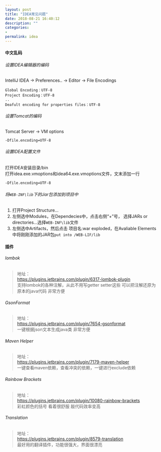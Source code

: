 ```yaml
---
layout: post
title: "IDEA常见问题"
date: 2018-08-21 16:40:12
description: ""
categories:
-
permalink: idea
---
```


#### 中文乱码
###### 设置IDEA编辑器的编码
IntelliJ IDEA -> Preferences.. -> Editor -> File Encodings
```vim
Global Encoding：UTF-8
Project Encoding：UTF-8
..
Deafult encoding for properties files：UTF-8
```

###### 设置Tomcat的编码
Tomcat Server -> VM options
```vim
-Dfile.encoding=UTF-8
```

###### 设置IDEA配置文件
打开IDEA安装目录/bin  
打开idea.exe.vmoptions和idea64.exe.vmoptions文件，文末添加一行
```vim
-Dfile.encoding=UTF-8
```

###### 将`WEB-INF\lib`下的Jar包添加到项目中
1. 打开Project Structure...
2. 左侧选中Modules，在Dependecies中，点击右侧“+”号，
   选择JARs or directories...选择`WEB-INF\lib`文件
3. 左侧选中Artifacts，然后点击 项目名:war exploded，在Avaliable Elements中将刚刚添加的JAR包`put into /WEB-LIF/lib`

#### 插件
###### lombok
> 地址：  
> https://plugins.jetbrains.com/plugin/6317-lombok-plugin  
> 支持lombok的各种注解，从此不用写getter setter这些 可以把注解还原为原本的java代码 非常方便

###### GsonFormat
> 地址：  
> https://plugins.jetbrains.com/plugin/7654-gsonformat  
> 一键根据json文本生成java类 非常方便

###### Maven Helper
> 地址：  
> https://plugins.jetbrains.com/plugin/7179-maven-helper  
> 一键查看maven依赖，查看冲突的依赖，一键进行exclude依赖

###### Rainbow Brackets
> 地址：  
> https://plugins.jetbrains.com/plugin/10080-rainbow-brackets  
> 彩虹颜色的括号 看着很舒服 敲代码效率变高

###### Translation
> 地址：  
> https://plugins.jetbrains.com/plugin/8579-translation  
> 最好用的翻译插件，功能很强大，界面很漂亮
